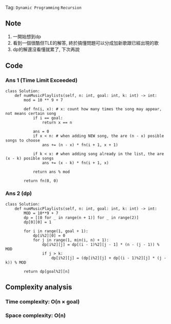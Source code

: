 Tag: `Dynamic Programming` `Recursion`
## Note
1. 一開始想到dp
2. 看到一個很酷但TLE的解答, 終於搞懂問題可以分成加新歌跟已經出現的歌
3. dp的解還沒看懂就累了, 下次再說

## Code
### Ans 1 (Time Limit Exceeded)
    class Solution:
        def numMusicPlaylists(self, n: int, goal: int, k: int) -> int:
            mod = 10 ** 9 + 7
            
            def fn(i, x): # x: count how many times the song may appear, not means certain song
                if i == goal:
                    return x == n
    
                ans = 0
                if x < n: # when adding NEW song, the are (n - x) posible songs to choose
                    ans += (n - x) * fn(i + 1, x + 1)
    
                if k < x: # when adding song already in the list, the are (x - k) posible songs
                    ans += (x - k) * fn(i + 1, x)
    
                return ans % mod
    
            return fn(0, 0)                

### Ans 2 (dp)
    class Solution:
        def numMusicPlaylists(self, n: int, goal: int, k: int) -> int:
            MOD = 10**9 + 7
            dp = [[0 for _ in range(n + 1)] for _ in range(2)]
            dp[0][0] = 1
    
            for i in range(1, goal + 1):
                dp[i%2][0] = 0
                for j in range(1, min(i, n) + 1):
                    dp[i%2][j] = dp[(i - 1)%2][j - 1] * (n - (j - 1)) % MOD
                    if j > k:
                        dp[i%2][j] = (dp[i%2][j] + dp[(i - 1)%2][j] * (j - k)) % MOD
    
            return dp[goal%2][n]

## Complexity analysis
### Time complexity: O(n × goal)

### Space complexity: O(n)
